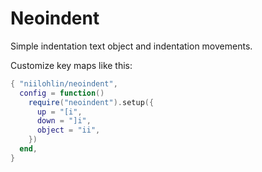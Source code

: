 # Neoindent

Simple indentation text object and indentation movements.

Customize key maps like this:

```lua
{ "niilohlin/neoindent",
  config = function()
    require("neoindent").setup({
      up = "[i",
      down = "]i",
      object = "ii",
    })
  end,
}
```
